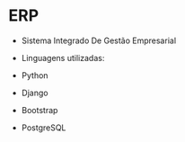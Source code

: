# ERP
- Sistema Integrado De Gestão Empresarial

- Linguagens utilizadas:

- Python 
- Django
- Bootstrap
- PostgreSQL


